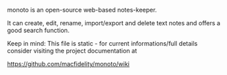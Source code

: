 monoto is an open-source web-based notes-keeper.

It can create, edit, rename, import/export and delete text notes and offers a good search function.

Keep in mind:
This file is static - for current informations/full details consider visiting the project documentation at

https://github.com/macfidelity/monoto/wiki

